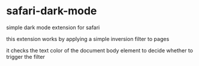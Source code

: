 # safari-dark-mode
simple dark mode extension for safari

this extension works by applying a simple inversion filter to pages

it checks the text color of the document body element to decide whether to trigger the filter
